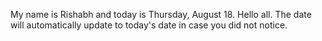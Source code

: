 My name is Rishabh and today is Thursday, August 18. Hello all. The date will automatically update to today's date in case you did not notice.
